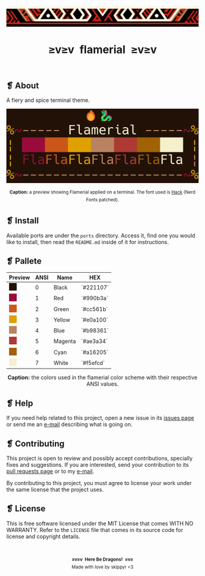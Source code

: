 <p align="center">
  <img alt="" src="assets/ornament.webp" />
</p>
<h1 align="center">≥v≥v&ensp;flamerial&ensp;≥v≥v</h1>
<p align="center">
  <img alt="" src="https://img.shields.io/github/license/skippyr/flamerial?style=plastic&label=%E2%B8%96%20license&labelColor=%23221107&color=%23990b3a" />
  &nbsp;
  <img alt="" src="https://img.shields.io/github/v/tag/skippyr/flamerial?style=plastic&label=%E2%B8%96%20tag&labelColor=%23221107&color=%23990b3a" />
  &nbsp;
  <img alt="" src="https://img.shields.io/github/commit-activity/t/skippyr/flamerial?style=plastic&label=%E2%B8%96%20commits&labelColor=%23221107&color=%23990b3a" />
  &nbsp;
  <img alt="" src="https://img.shields.io/github/stars/skippyr/flamerial?style=plastic&label=%E2%B8%96%20stars&labelColor=%23221107&color=%23990b3a" />
</p>

## ❡ About

A fiery and spice terminal theme.

<p align="center">
  <img alt="" src="assets/preview.webp" width="700" />
  <p align="center"><sup><strong>Caption:</strong> a preview showing Flamerial applied on a terminal. The font used is <a href="https://www.nerdfonts.com/font-downloads">Hack</a> (Nerd Fonts patched).</sup></p>
</p>

## ❡ Install

Available ports are under the `ports` directory. Access it, find one you would like to install, then read the `README.md` inside of it for instructions.

## ❡ Pallete

<table align="center">
  <thead>
    <tr>
      <th>Preview</th>
      <th>ANSI</th>
      <th>Name</th>
      <th>HEX</th>
    </tr>
  </thead>
  <tbody>
    <tr>
      <td><img alt="" src="assets/colors/black.webp" /></td>
      <td>0</td>
      <td>Black</td>
      <td>`#221107`</td>
    </tr>
    <tr>
      <td><img alt="" src="assets/colors/red.webp" /></td>
      <td>1</td>
      <td>Red</td>
      <td>`#990b3a`</td>
    </tr>
    <tr>
      <td><img alt="" src="assets/colors/green.webp" /></td>
      <td>2</td>
      <td>Green</td>
      <td>`#cc561b`</td>
    </tr>
    <tr>
      <td><img alt="" src="assets/colors/yellow.webp" /></td>
      <td>3</td>
      <td>Yellow</td>
      <td>`#e0a100`</td>
    </tr>
    <tr>
      <td><img alt="" src="assets/colors/blue.webp" /></td>
      <td>4</td>
      <td>Blue</td>
      <td>`#b98361`</td>
    </tr>
    <tr>
      <td><img alt="" src="assets/colors/magenta.webp" /></td>
      <td>5</td>
      <td>Magenta</td>
      <td>`#ae3a34`</td>
    </tr>
    <tr>
      <td><img alt="" src="assets/colors/cyan.webp" /></td>
      <td>6</td>
      <td>Cyan</td>
      <td>`#a16205`</td>
    </tr>
    <tr>
      <td><img alt="" src="assets/colors/white.webp" /></td>
      <td>7</td>
      <td>White</td>
      <td>`#f5efcd`</td>
    </tr>
  </tbody>
</table>
<p align="center"><strong>Caption:</strong> the colors used in the flamerial color scheme with their respective ANSI values.</p>

## ❡ Help

If you need help related to this project, open a new issue in its [issues page](https://github.com/skippyr/flamerial/issues) or send me an [e-mail](mailto:skippyr.developer@gmail.com) describing what is going on.

## ❡ Contributing

This project is open to review and possibly accept contributions, specially fixes and suggestions. If you are interested, send your contribution to its [pull requests page](https://github.com/skippyr/flamerial/pulls) or to my [e-mail](mailto:skippyr.developer@gmail.com).

By contributing to this project, you must agree to license your work under the same license that the project uses.

## ❡ License

This is free software licensed under the MIT License that comes WITH NO WARRANTY. Refer to the `LICENSE` file that comes in its source code for license and copyright details.

&ensp;
<p align="center"><sup><strong>≥v≥v&ensp;Here Be Dragons!&ensp;≥v≥</strong><br />Made with love by skippyr <3</sup></p>
